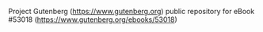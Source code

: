 Project Gutenberg (https://www.gutenberg.org) public repository for
eBook #53018 (https://www.gutenberg.org/ebooks/53018)
